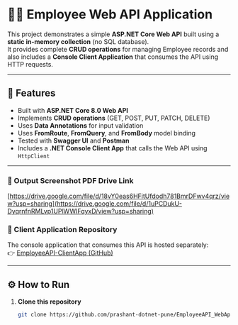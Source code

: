 # 🧑‍💼 Employee Web API Application

This project demonstrates a simple **ASP.NET Core Web API** built using a **static in-memory collection** (no SQL database).  
It provides complete **CRUD operations** for managing Employee records and also includes a **Console Client Application** that consumes the API using HTTP requests.

---

## 🚀 Features

- Built with **ASP.NET Core 8.0 Web API**
- Implements **CRUD operations** (GET, POST, PUT, PATCH, DELETE)
- Uses **Data Annotations** for input validation
- Uses **FromRoute**, **FromQuery**, and **FromBody** model binding
- Tested with **Swagger UI** and **Postman**
- Includes a **.NET Console Client App** that calls the Web API using `HttpClient`

---

### 🔗 Output Screenshot PDF Drive Link
[https://drive.google.com/file/d/18vY0eas6HFitUfdodh781BmrDFwv4qrz/view?usp=sharing](https://drive.google.com/file/d/1uPCDukU-DyqrnfnRMLvp1UPlWWIFqyxD/view?usp=sharing)
### 🔗 Client Application Repository
The console application that consumes this API is hosted separately:  
👉 [EmployeeAPI-ClientApp (GitHub)](https://github.com/prashant-dotnet-pune/EmployeeAPI-ClientApp)

---

## ⚙️ How to Run

1. **Clone this repository**
   ```bash
   git clone https://github.com/prashant-dotnet-pune/EmployeeAPI_WebApi.git
